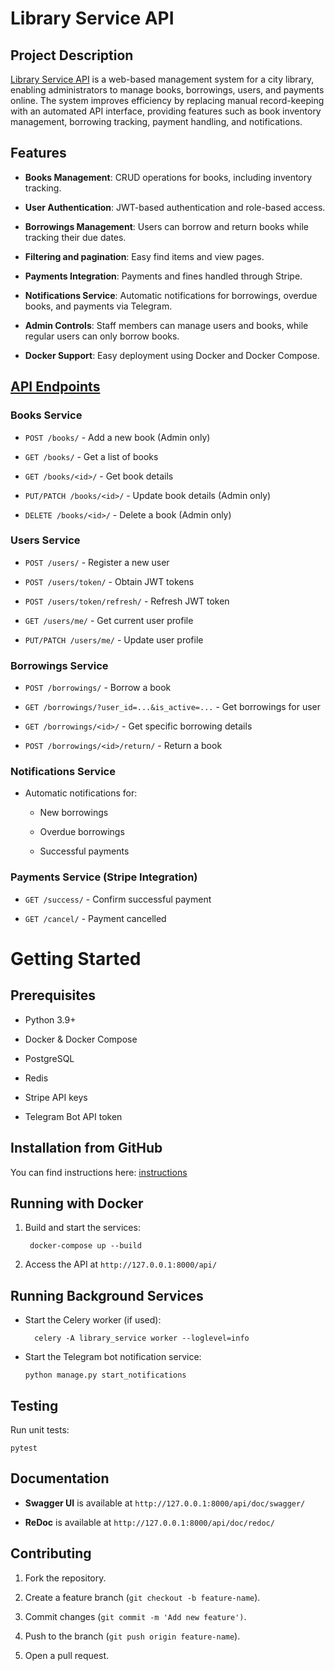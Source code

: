 # Library Service API

## Project Description

[Library Service API](./page_examples.md) is a web-based management system for a city library, 
enabling administrators to manage books, borrowings, users, and payments online. The system improves efficiency by replacing manual record-keeping with an automated API interface, providing features such as book inventory management, borrowing tracking, payment handling, and notifications.

## Features

- **Books Management**: CRUD operations for books, including inventory tracking.

- **User Authentication**: JWT-based authentication and role-based access.

- **Borrowings Management**: Users can borrow and return books while tracking 
  their due dates.

- **Filtering and pagination**: Easy find items and view pages.

- **Payments Integration**: Payments and fines handled through Stripe.

- **Notifications Service**: Automatic notifications for borrowings, overdue 
  books, and payments via Telegram.

- **Admin Controls**: Staff members can manage users and books, while regular 
  users can only borrow books.

- **Docker Support**: Easy deployment using Docker and Docker Compose.



## <u>API Endpoints</u>
### Books Service

- `POST /books/` - Add a new book (Admin only)

- `GET /books/` - Get a list of books

- `GET /books/<id>/` - Get book details

- `PUT/PATCH /books/<id>/` - Update book details (Admin only)

- `DELETE /books/<id>/` - Delete a book (Admin only)

### Users Service

- `POST /users/` - Register a new user

- `POST /users/token/` - Obtain JWT tokens

- `POST /users/token/refresh/` - Refresh JWT token

- `GET /users/me/` - Get current user profile

- `PUT/PATCH /users/me/` - Update user profile

### Borrowings Service

- `POST /borrowings/` - Borrow a book

- `GET /borrowings/?user_id=...&is_active=...` - Get borrowings for user 

- `GET /borrowings/<id>/` - Get specific borrowing details

- `POST /borrowings/<id>/return/` - Return a book

### Notifications Service

- Automatic notifications for:

    - New borrowings

    - Overdue borrowings

    - Successful payments

### Payments Service (Stripe Integration)

- `GET /success/` - Confirm successful payment

- `GET /cancel/` - Payment cancelled

# Getting Started

## Prerequisites

- Python 3.9+

- Docker & Docker Compose

- PostgreSQL

- Redis

- Stripe API keys

- Telegram Bot API token

## Installation from GitHub

You can find instructions here: [instructions](./github_installation.md) 

## Running with Docker

1. Build and start the services:

        docker-compose up --build

2. Access the API at `http://127.0.0.1:8000/api/`

## Running Background Services

- Start the Celery worker (if used):

        celery -A library_service worker --loglevel=info

- Start the Telegram bot notification service:

      python manage.py start_notifications

## Testing

Run unit tests:

    pytest

## Documentation

- **Swagger UI** is available at `http://127.0.0.1:8000/api/doc/swagger/`

- **ReDoc** is available at `http://127.0.0.1:8000/api/doc/redoc/`

## Contributing

1. Fork the repository.

2. Create a feature branch (`git checkout -b feature-name`).

3. Commit changes (`git commit -m 'Add new feature')`.

4. Push to the branch (`git push origin feature-name`).

5. Open a pull request.